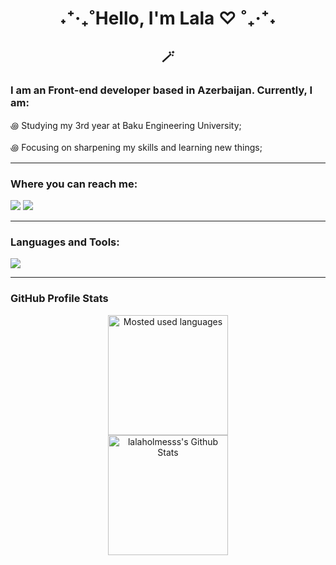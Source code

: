 <h1  align="center">˖⁺‧₊˚Hello, I'm Lala</span> ♡ ˚₊‧⁺˖</h1> 
<h2  align="center">🪄</h2>

<h3 align="left">I am an Front-end developer based in Azerbaijan. Currently, I am:</h3>
<p>꩜ Studying my 3rd year at Baku Engineering University;</p>
<p>꩜ Focusing on sharpening my skills and learning new things;</p>
<hr>
<h3 align="left">Where you can reach me:</h3>
<a href="https://www.linkedin.com/in/lala-alimova-429774276/" target="blank"><img src="https://skillicons.dev/icons?i=linkedin"/></a>
<a href="https://discord.com/users/lalaad/" target="blank"><img src="https://skillicons.dev/icons?i=discord" /></a>
</p>

<hr>

<h3 align="left">Languages and Tools:</h3>
<p align="left"> <img src="https://skillicons.dev/icons?i=html,css,bootstrap,tailwind,js,react,vite,cpp,vercel,github,figma,blender,dotnet" /> </p>
<hr>
<!-- Stats -->
<h3>GitHub Profile Stats</h3>

<p align="center">
  <img alt="Mosted used languages" src="https://github-readme-stats.vercel.app/api/top-langs/?username=lalaholmesss&layout=compact&theme=dark" height="192px"/>
  <br>
  <img src="https://github-readme-stats.vercel.app/api?username=lalaholmesss&show_icons=true&icon_color=ffffff&theme=dark" alt="lalaholmesss's Github Stats" height="192px"/>
  <br>
</p>


